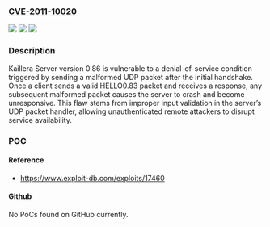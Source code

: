 ### [CVE-2011-10020](https://cve.mitre.org/cgi-bin/cvename.cgi?name=CVE-2011-10020)
![](https://img.shields.io/static/v1?label=Product&message=Server&color=blue)
![](https://img.shields.io/static/v1?label=Version&message=*%20&color=brightgreen)
![](https://img.shields.io/static/v1?label=Vulnerability&message=CWE-20%20Improper%20Input%20Validation&color=brightgreen)

### Description

Kaillera Server version 0.86 is vulnerable to a denial-of-service condition triggered by sending a malformed UDP packet after the initial handshake. Once a client sends a valid HELLO0.83 packet and receives a response, any subsequent malformed packet causes the server to crash and become unresponsive. This flaw stems from improper input validation in the server’s UDP packet handler, allowing unauthenticated remote attackers to disrupt service availability.

### POC

#### Reference
- https://www.exploit-db.com/exploits/17460

#### Github
No PoCs found on GitHub currently.

